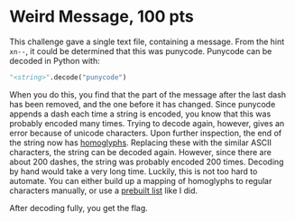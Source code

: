 # Weird Message, 100 pts

This challenge gave a single text file, containing a message. From the hint `xn--`, it could be determined that this was punycode. Punycode can be decoded in Python with:
```python
"<string>".decode("punycode")
```

When you do this, you find that the part of the message after the last dash has been removed, and the one before it has changed. Since punycode appends a dash each time a string is encoded, you know that this was probably encoded many times. Trying to decode again, however, gives an error because of unicode characters. Upon further inspection, the end of the string now has [homoglyphs](https://www.irongeek.com/homoglyph-attack-generator.php). Replacing these with the similar ASCII characters, the string can be decoded again. However, since there are about 200 dashes, the string was probably encoded 200 times. Decoding by hand would take a very long time. Luckily, this is not too hard to automate. You can either build up a mapping of homoglyphs to regular characters manually, or use a [prebuilt list](https://github.com/codebox/homoglyph/blob/master/raw_data/chars.txt) like I did.

After decoding fully, you get the flag.
